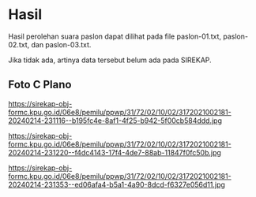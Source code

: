 # Hasil

Hasil perolehan suara paslon dapat dilihat pada file paslon-01.txt, paslon-02.txt, dan paslon-03.txt.

Jika tidak ada, artinya data tersebut belum ada pada SIREKAP.

## Foto C Plano

https://sirekap-obj-formc.kpu.go.id/06e8/pemilu/ppwp/31/72/02/10/02/3172021002181-20240214-231116--b195fc4e-8af1-4f25-b942-5f00cb584ddd.jpg

https://sirekap-obj-formc.kpu.go.id/06e8/pemilu/ppwp/31/72/02/10/02/3172021002181-20240214-231220--f4dc4143-17f4-4de7-88ab-11847f0fc50b.jpg

https://sirekap-obj-formc.kpu.go.id/06e8/pemilu/ppwp/31/72/02/10/02/3172021002181-20240214-231353--ed06afa4-b5a1-4a90-8dcd-f6327e056d11.jpg
